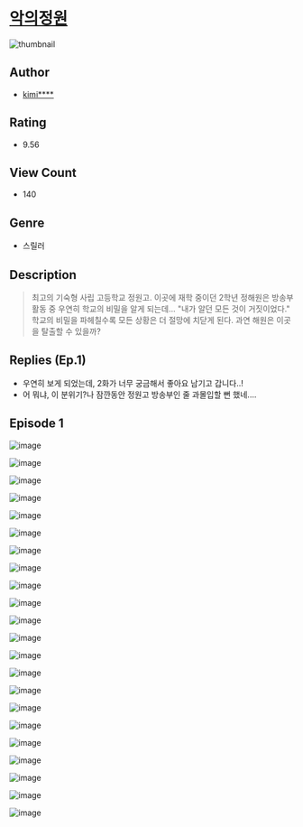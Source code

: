 # [악의정원](https://comic.naver.com/challenge/list?titleId=810571)
![thumbnail](https://image-comic.pstatic.net/user_contents_data/challenge_comic/2023/05/23/upload_3846409872571838821_480x623.jpeg)

## Author
- [kimi****](https://comic.naver.com/artistTitle?id=366974)

## Rating
- 9.56

## View Count
- 140

## Genre
- 스릴러

## Description
> 최고의 기숙형 사립 고등학교 정원고. 이곳에 재학 중이던 2학년 정해원은 방송부 활동 중 우연히 학교의 비밀을 알게 되는데... "내가 알던 모든 것이 거짓이었다." 학교의 비밀을 파헤칠수록 모든 상황은 더 절망에 치닫게 된다. 과연 해원은 이곳을 탈출할 수 있을까?

## Replies (Ep.1)
- 우연히 보게 되었는데, 2화가 너무 궁금해서 좋아요 남기고 갑니다..!
- 어 뭐냐, 이 분위기?나 잠깐동안 정원고 방송부인 줄 과몰입할 뻔 했네....

## Episode 1
![image](https://image-comic.pstatic.net/user_contents_data/challenge_comic/2023/05/24/366974/upload_7149805494945789753.jpeg)

![image](https://image-comic.pstatic.net/user_contents_data/challenge_comic/2023/05/24/366974/upload_3630245881451209784.jpeg)

![image](https://image-comic.pstatic.net/user_contents_data/challenge_comic/2023/05/24/366974/upload_7306018794109022822.jpeg)

![image](https://image-comic.pstatic.net/user_contents_data/challenge_comic/2023/05/24/366974/upload_7077749192834573360.jpeg)

![image](https://image-comic.pstatic.net/user_contents_data/challenge_comic/2023/05/24/366974/upload_7075211520886597219.jpeg)

![image](https://image-comic.pstatic.net/user_contents_data/challenge_comic/2023/05/24/366974/upload_7161625235565916770.jpeg)

![image](https://image-comic.pstatic.net/user_contents_data/challenge_comic/2023/05/24/366974/upload_3991374771981268068.jpeg)

![image](https://image-comic.pstatic.net/user_contents_data/challenge_comic/2023/05/24/366974/upload_7377802432869904951.jpeg)

![image](https://image-comic.pstatic.net/user_contents_data/challenge_comic/2023/05/24/366974/upload_3774410355051160375.jpeg)

![image](https://image-comic.pstatic.net/user_contents_data/challenge_comic/2023/05/24/366974/upload_7089846926843458864.jpeg)

![image](https://image-comic.pstatic.net/user_contents_data/challenge_comic/2023/05/24/366974/upload_3487019983567074357.jpeg)

![image](https://image-comic.pstatic.net/user_contents_data/challenge_comic/2023/05/24/366974/upload_3991094606932631907.jpeg)

![image](https://image-comic.pstatic.net/user_contents_data/challenge_comic/2023/05/24/366974/upload_3689346607145903668.jpeg)

![image](https://image-comic.pstatic.net/user_contents_data/challenge_comic/2023/05/24/366974/upload_3977583804493685350.jpeg)

![image](https://image-comic.pstatic.net/user_contents_data/challenge_comic/2023/05/24/366974/upload_3906649897652532021.jpeg)

![image](https://image-comic.pstatic.net/user_contents_data/challenge_comic/2023/05/24/366974/upload_7305793183087158629.jpeg)

![image](https://image-comic.pstatic.net/user_contents_data/challenge_comic/2023/05/24/366974/upload_3760897537531733605.jpeg)

![image](https://image-comic.pstatic.net/user_contents_data/challenge_comic/2023/05/24/366974/upload_7005738654562072375.jpeg)

![image](https://image-comic.pstatic.net/user_contents_data/challenge_comic/2023/05/24/366974/upload_7149802398307988838.jpeg)

![image](https://image-comic.pstatic.net/user_contents_data/challenge_comic/2023/05/24/366974/upload_4123437117737428018.jpeg)

![image](https://image-comic.pstatic.net/user_contents_data/challenge_comic/2023/05/24/366974/upload_3486687931813409330.jpeg)

![image](https://image-comic.pstatic.net/user_contents_data/challenge_comic/2023/05/24/366974/upload_7161959689031344948.jpeg)
